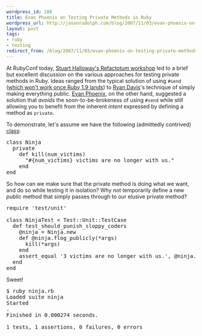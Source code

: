 ```yaml
---
wordpress_id: 108
title: Evan Phoenix on Testing Private Methods in Ruby
wordpress_url: http://jasonrudolph.com/blog/2007/11/03/evan-phoenix-on-testing-private-methods-in-ruby/
layout: post
tags:
- ruby
- testing
redirect_from: /blog/2007/11/03/evan-phoenix-on-testing-private-methods-in-ruby/
---
```

At RubyConf today, [Stuart Halloway's Refactotum workshop](http://relevancellc.com/2007/11/2/rubyconf-slides) led to a brief but excellent discussion on the various approaches for testing private methods in Ruby.  Ideas ranged from the typical solution of using <code>#send</code> ([which won't work once Ruby 1.9 lands](http://eigenclass.org/hiki.rb?Changes+in+Ruby+1.9#l23 "eigenclass - Changes in Ruby 1.9")) to [Ryan Davis](http://zenspider.com/RWD/)'s technique of simply making everything public.  [Evan Phoenix](http://blog.fallingsnow.net/), on the other hand, suggested a solution that *avoids* the soon-to-be-brokeness of using <code>#send</code> while still allowing you to benefit from the inherent *intent* expressed by defining a method as <code>private</code>.

To demonstrate, let's assume we have the following (admittedly contrived) [class](http://askaninja.com/ "Ask a Ninja"):

<pre lang="ruby">
class Ninja
  private
    def kill(num_victims)
      "#{num_victims} victims are no longer with us."
    end
end
</pre>         

So how can we make sure that the private method is doing what we want, and do so while testing it in isolation?  Why not temporarily define a new *public* method that simply passes through to our elusive private method?

<pre lang="ruby">
require 'test/unit'

class NinjaTest < Test::Unit::TestCase
  def test_should_punish_sloppy_coders
    @ninja = Ninja.new
    def @ninja.flog_publicly(*args)
      kill(*args)
    end 
    assert_equal '3 victims are no longer with us.', @ninja.flog_publicly(3)
  end
end
</pre>                         

Sweet!

<pre lang="text">
$ ruby ninja.rb 
Loaded suite ninja
Started
.
Finished in 0.000274 seconds.

1 tests, 1 assertions, 0 failures, 0 errors
</pre>
